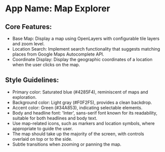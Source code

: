 # **App Name**: Map Explorer

## Core Features:

- Base Map: Display a map using OpenLayers with configurable tile layers and zoom level.
- Location Search: Implement search functionality that suggests matching places from Google Maps Autocomplete API.
- Coordinate Display: Display the geographic coordinates of a location when the user clicks on the map.

## Style Guidelines:

- Primary color: Saturated blue (#4285F4), reminiscent of maps and exploration.
- Background color: Light gray (#F0F2F5), provides a clean backdrop.
- Accent color: Green (#34A853), indicating selectable elements.
- Body and headline font: 'Inter', sans-serif font known for its readability, suitable for both headlines and body text.
- Use map-related icons, such as markers and location symbols, where appropriate to guide the user.
- The map should take up the majority of the screen, with controls overlaid on top or to the side.
- Subtle transitions when zooming or panning the map.
